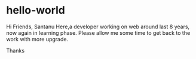 # hello-world

Hi Friends,
   Santanu Here,a developer working on web around last 8 years, now again in learning phase.
   Please allow me some time to get back to the work with more upgrade.
   
Thanks
